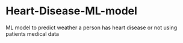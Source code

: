 # Heart-Disease-ML-model
ML model to predict weather a person has heart disease or not using patients medical data 
